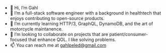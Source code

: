 - 👋 Hi, I’m Gahl
- 👀 I’m a full-stack software engineer with a background in healthtech that enjoys contributing to open-source products.
- 🌱 I’m currently learning HTTP/3, GraphQL, DynamoDB, and the art of motorcycle maintanence.
- 💞️ I’m looking to collaborate on projects that are patient/consumer-focused that enhance QOL. I like solving problems.
- 📫 You can reach me at gahlpeled@gmail.com

<!---
GP3-RS/GP3-RS is a ✨ special ✨ repository because its `README.md` (this file) appears on your GitHub profile.
You can click the Preview link to take a look at your changes.
--->
